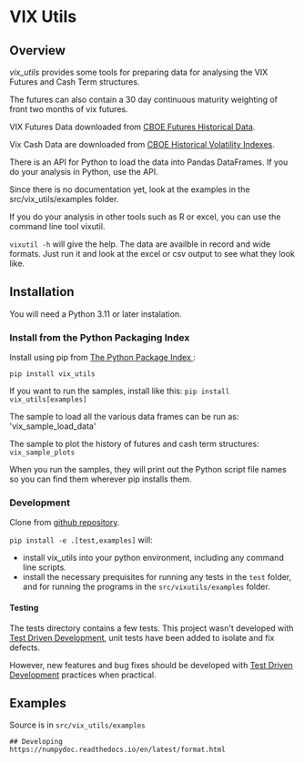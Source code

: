 # VIX Utils
## Overview

*vix_utils* provides some tools for preparing data for analysing  the VIX Futures and Cash Term structures.

The futures can also contain a 30 day continuous maturity weighting of front two months of vix futures.

VIX Futures Data downloaded from [CBOE Futures Historical Data](https://www.cboe.com/us/futures/market_statistics/historical_data/).

Vix Cash Data are downloaded from [CBOE Historical Volatility Indexes](https://www.cboe.com/tradable_products/vix/vix_historical_data/).


There is an API for Python to load the data into Pandas DataFrames.  If you do your analysis in Python, use the API.

Since there is no documentation yet, look at the examples in the src/vix_utils/examples folder.

If you do your analysis in other tools such as R or excel, you can use the command line tool vixutil.

`vixutil -h` will give the help.  The data are availble in record and wide formats.  Just run it and look at the excel or csv output to see what they look like.

 


## Installation

You will need a Python 3.11 or later instalation.

### Install from the Python Packaging Index
 
Install using pip from [The Python Package Index ](https://www.pypi.org):

`pip install vix_utils`

If you want to run the samples, install like this:
`pip install vix_utils[examples]`

The sample to load all the various data frames can be run as:
'vix_sample_load_data'

The sample to plot the history of futures and cash term structures:
`vix_sample_plots`

When you run the samples, they will print out the Python script file names so you can find them wherever pip installs them.

### Development 

Clone from  [github repository](https://github.com/dougransom/vix_utils).

 
`pip install -e .[test,examples]` will:
- install vix_utils into your python environment, including any command line scripts. 
- install the necessary prequisites for running any 
tests in the `test` folder, and for running the programs in the `src/vixutils/examples` folder.

#### Testing

The tests directory contains a few tests.  This project wasn't developed with 
[Test Driven Development](https://www.agilealliance.org/glossary/tdd/), unit tests have been added to isolate
and fix defects. 

However, new features and bug fixes should be developed with [Test Driven Development](https://www.agilealliance.org/glossary/tdd/) practices when practical.


## Examples
Source is in `src/vix_utils/examples`
 
~~~
## Developing
https://numpydoc.readthedocs.io/en/latest/format.html
